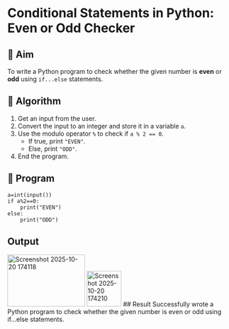 # Conditional Statements in Python: Even or Odd Checker

## 🎯 Aim
To write a Python program to check whether the given number is **even** or **odd** using `if...else` statements.

## 🧠 Algorithm
1. Get an input from the user.
2. Convert the input to an integer and store it in a variable `a`.
3. Use the modulo operator `%` to check if `a % 2 == 0`.
   - If true, print `"EVEN"`.
   - Else, print `"ODD"`.
4. End the program.

## 🧾 Program
```
a=int(input())
if a%2==0:
    print("EVEN")
else:
    print("ODD")
```

## Output
<img width="175" height="117" alt="Screenshot 2025-10-20 174118" src="https://github.com/user-attachments/assets/8552e618-7e43-4b19-9709-0b465ff40887" />
<img width="78" height="80" alt="Screenshot 2025-10-20 174210" src="https://github.com/user-attachments/assets/ea3d1aae-5c73-480e-8c1c-8b829e520989" />
## Result
Successfully wrote a Python program to check whether the given number is even or odd using if...else statements.
